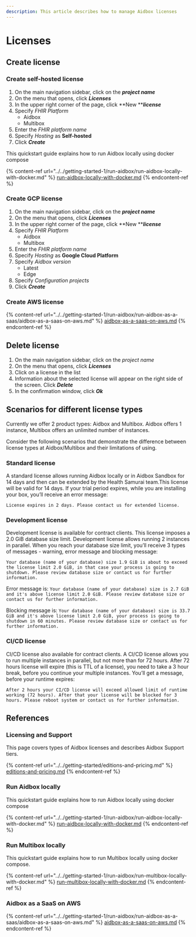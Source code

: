 ```yaml
---
description: This article describes how to manage Aidbox licenses
---
```


# Licenses

## Create license

### Create self-hosted license

1. On the main navigation sidebar, click on the _**project name**_
2. On the menu that opens, click _**Licenses**_
3. In the upper right corner of the page, click **New **_**license**_
4. Specify _FHIR Platform_
   * Aidbox
   * Multibox
5. Enter the _FHIR platform name_
6. Specify _Hosting_ as **Self-hosted**
7. Click _**Create**_

This quickstart guide explains how to run Aidbox locally using docker compose

{% content-ref url="../../getting-started-1/run-aidbox/run-aidbox-locally-with-docker.md" %}
[run-aidbox-locally-with-docker.md](../../getting-started-1/run-aidbox/run-aidbox-locally-with-docker.md)
{% endcontent-ref %}

### Create GCP license

1. On the main navigation sidebar, click on the _**project name**_
2. On the menu that opens, click _**Licenses**_
3. In the upper right corner of the page, click **New **_**license**_
4. Specify _FHIR Platform_
   * Aidbox
   * Multibox
5. Enter the _FHIR platform name_
6. Specify _Hosting_ as **Google Cloud Platform**
7. Specify _Aidbox version_
   * Latest
   * Edge
8. Specify _Сonfiguration projects_
9. Click _**Create**_

### Create AWS license

{% content-ref url="../../getting-started-1/run-aidbox/run-aidbox-as-a-saas/aidbox-as-a-saas-on-aws.md" %}
[aidbox-as-a-saas-on-aws.md](../../getting-started-1/run-aidbox/run-aidbox-as-a-saas/aidbox-as-a-saas-on-aws.md)
{% endcontent-ref %}

## Delete license

1. On the main navigation sidebar, click on the _project name_
2. On the menu that opens, click _**Licenses**_
3. Click on a license in the list
4. Information about the selected license will appear on the right side of the screen. Click _**Delete**_
5. In the confirmation window, click _**Ok**_

## Scenarios for different license types

Currently we offer 2 product types: Aidbox and Multibox. Aidbox offers 1 instance, Multibox offers an unlimited number of instances.&#x20;

Consider the following scenarios that demonstrate the difference between license types at Aidbox/Multibox and their limitations of using.

### Standard license

A standard license allows running Aidbox locally or in Aidbox Sandbox for 14 days and then can be extended by the Health Samurai team.This license will be valid for 14 days. If your trial period expires, while you are installing your box, you’ll receive an error message:

`License expires in 2 days. Please contact us for extended license.`

### Development license

Development license is available for contract clients. This license imposes a 2.0 GiB database size limit. Development license allows running 2 instances in parallel. When you reach your database size limit, you’ll receive 3 types of messages - warning, error message and blocking message:&#x20;

`Your database (name of your database) size 1.9 GiB is about to exceed the license limit 2.0 GiB, in that case your process is going to shutdown. Please review database size or contact us for further information.`

Error message is: `Your database (name of your database) size is 2.7 GiB and it's above license limit 2.0 GiB. Please review database size or contact us for further information.`

Blocking message is: `Your database (name of your database) size is 33.7 GiB and it's above license limit 2.0 GiB, your process is going to shutdown in 60 minutes. Please review database size or contact us for further information.`

### CI/CD license

CI/CD license also available for contract clients. A CI/CD license allows you to run multiple instances in parallel, but not more than for 72 hours. After 72 hours license will expire (this is TTL of a license), you need to take a 3 hour break, before you continue your multiple instances. You’ll get a message, before your runtime expires:&#x20;

`After 2 hours your CI/CD license will exceed allowed limit of runtime working (72 hours). After that your license will be blocked for 3 hours. Please reboot system or contact us for further information.`

## References

### Licensing and Support

This page covers types of Aidbox licenses and describes Aidbox Support tiers.

{% content-ref url="../../getting-started/editions-and-pricing.md" %}
[editions-and-pricing.md](../../getting-started/editions-and-pricing.md)
{% endcontent-ref %}

### Run Aidbox locally

This quickstart guide explains how to run Aidbox locally using docker compose

{% content-ref url="../../getting-started-1/run-aidbox/run-aidbox-locally-with-docker.md" %}
[run-aidbox-locally-with-docker.md](../../getting-started-1/run-aidbox/run-aidbox-locally-with-docker.md)
{% endcontent-ref %}

### Run Multibox locally

This quickstart guide explains how to run Multibox locally using docker compose.

{% content-ref url="../../getting-started-1/run-aidbox/run-multibox-locally-with-docker.md" %}
[run-multibox-locally-with-docker.md](../../getting-started-1/run-aidbox/run-multibox-locally-with-docker.md)
{% endcontent-ref %}

### Aidbox as a SaaS on AWS

{% content-ref url="../../getting-started-1/run-aidbox/run-aidbox-as-a-saas/aidbox-as-a-saas-on-aws.md" %}
[aidbox-as-a-saas-on-aws.md](../../getting-started-1/run-aidbox/run-aidbox-as-a-saas/aidbox-as-a-saas-on-aws.md)
{% endcontent-ref %}
